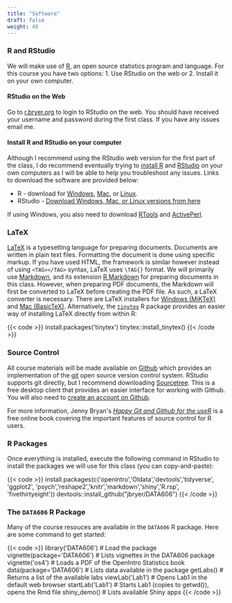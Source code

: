 ```yaml
---
title: "Software"
draft: false
weight: 40
---
```


### R and RStudio

We will make use of [R](http://r-project.org), an open source statistics program and language. For this course you have two options: 1. Use RStudio on the web or 2. Install it on your own computer.

#### RStudio on the Web

Go to [r.bryer.org](https://r.bryer.org/rstudio) to login to RStudio on the web. You should have received your username and password during the first class. If you have any issues email me.

#### Install R and RStudio on your computer

Although I recommend using the RStudio web version for the first part of the class, I do recommend eventually trying to [install R](http://cran.r-project.org/) and [RStudio](http://rstudio.com) on your own computers as I will be able to help you troubleshoot any issues. Links to download the software are provided below:

* R - download for [Windows](http://cran.r-project.org/bin/windows/base/), [Mac](http://cran.r-project.org/bin/macosx/), or [Linux](https://cran.r-project.org).
* RStudio - [Download Windows, Mac, or Linux versions from here](https://rstudio.com/products/rstudio/download/#download)

If using Windows, you also need to download [RTools](http://cran.r-project.org/bin/windows/Rtools/) and [ActivePerl](https://www.activestate.com/products/activeperl/downloads/).


### LaTeX

[LaTeX](https://www.latex-project.org/) is a typesetting language for preparing documents. Documents are written in plain text files. Formatting the document is done using specific markup. If you have used HTML, the framework is similar however instead of using `<TAG></TAG>` syntax, LaTeX uses `\TAG{}` format. We will primarily use [Markdown](https://daringfireball.net/projects/markdown/), and its extension [R Markdown](https://rmarkdown.rstudio.com/) for preparing documents in this class. However, when preparing PDF documents, the Markdown will first be converted to LaTeX before creating the PDF file. As such, a LaTeX converter is necessary. There are LaTeX installers for [Windows (MiKTeX)](http://miktex.org/) and [Mac (BasicTeX)](http://www.tug.org/mactex/morepackages.html). Alternatively, the [`tinytex`](https://yihui.name/tinytex/) R package provides an easier way of installing LaTeX directly from within R:

{{< code >}}
install.packages('tinytex')
tinytex::install_tinytex()
{{< /code >}}

### Source Control

All course materials will be made available on [Github](https://github.com/jbryer/DATA606Fall2020/) which provides an implementation of the [git](https://git-scm.com/) open source version control system. RStudio supports git directly, but I recommend downloading [Sourcetree](https://www.sourcetreeapp.com/). This is a free desktop client that provides an easier interface for working with Github. You will also need to [create an account on Github](https://github.com/).

For more information, Jenny Bryan's [*Happy Git and Github for the useR*](https://happygitwithr.com/) is a free online book covering the important features of source control for R users.

### R Packages

Once everything is installed, execute the following command in RStudio to install the packages we will use for this class (you can copy-and-paste):

{{< code >}}
install.packages(c('openintro','OIdata','devtools','tidyverse', 'ggplot2',
                   'psych','reshape2','knitr','markdown','shiny','R.rsp',
                   'fivethirtyeight'))
devtools::install_github("jbryer/DATA606")
{{< /code >}}

### The `DATA606` R Package

Many of the course resouces are available in the `DATA606` R package. Here are some command to get started:

{{< code >}}
library('DATA606')          # Load the package
vignette(package='DATA606') # Lists vignettes in the DATA606 package
vignette('os4')             # Loads a PDF of the OpenIntro Statistics book
data(package='DATA606')     # Lists data available in the package
getLabs()                   # Returns a list of the available labs
viewLab('Lab1')             # Opens Lab1 in the default web browser
startLab('Lab1')            # Starts Lab1 (copies to getwd()), opens the Rmd file
shiny_demo()                # Lists available Shiny apps
{{< /code >}}


